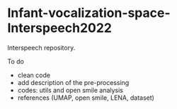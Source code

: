 # Infant-vocalization-space-Interspeech2022
Interspeech repository. 

To do
- clean code
- add description of the pre-processing
- codes: utils and open smile analysis
- references (UMAP, open smile, LENA, dataset)
